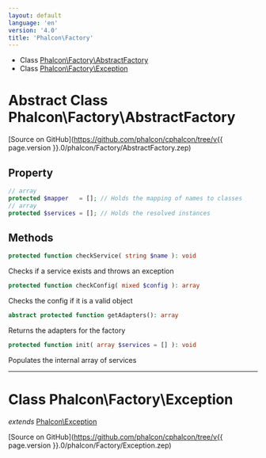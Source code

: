 ```yaml
---
layout: default
language: 'en'
version: '4.0'
title: 'Phalcon\Factory'
---
```


- Class [Phalcon\Factory\AbstractFactory](#Phalcon_Factory_AbstractFactory)
- Class [Phalcon\Factory\Exception](#Phalcon_Factory_Exception)

<a name="Phalcon_Factory_AbstractFactory"></a>
# Abstract Class **Phalcon\Factory\AbstractFactory**

[Source on GitHub](https://github.com/phalcon/cphalcon/tree/v{{ page.version }}.0/phalcon/Factory/AbstractFactory.zep)

## Property
```php
// array
protected $mapper   = []; // Holds the mapping of names to classes
// array 
protected $services = []; // Holds the resolved instances
```

## Methods
```php
protected function checkService( string $name ): void
```
Checks if a service exists and throws an exception

```php
protected function checkConfig( mixed $config ): array
```
Checks the config if it is a valid object

```php
abstract protected function getAdapters(): array
```
Returns the adapters for the factory

```php
protected function init( array $services = [] ): void
```
Populates the internal array of services

<hr>

<a name="Phalcon_Factory_Exception"></a>
# Class **Phalcon\Factory\Exception**

*extends* [Phalcon\Exception](Phalcon_Exception)

[Source on GitHub](https://github.com/phalcon/cphalcon/tree/v{{ page.version }}.0/phalcon/Factory/Exception.zep)
